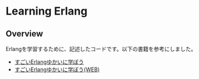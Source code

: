 Learning Erlang
===============

## Overview
Erlangを学習するために、記述したコードです。以下の書籍を参考にしました。
- [すごいErlangゆかいに学ぼう](https://www.amazon.co.jp/%E3%81%99%E3%81%94%E3%81%84Erlang%E3%82%86%E3%81%8B%E3%81%84%E3%81%AB%E5%AD%A6%E3%81%BC%E3%81%86-Fred-Hebert/dp/4274069125/ref=sr_1_1?ie=UTF8&qid=1498350659&sr=8-1&keywords=%E3%81%99%E3%81%94%E3%81%84erlang%E3%82%86%E3%81%8B%E3%81%84%E3%81%AB%E5%AD%A6%E3%81%BC%E3%81%86)
- [すごいErlangゆかいに学ぼう(WEB)](https://www.ymotongpoo.com/works/lyse-ja/index.html)
